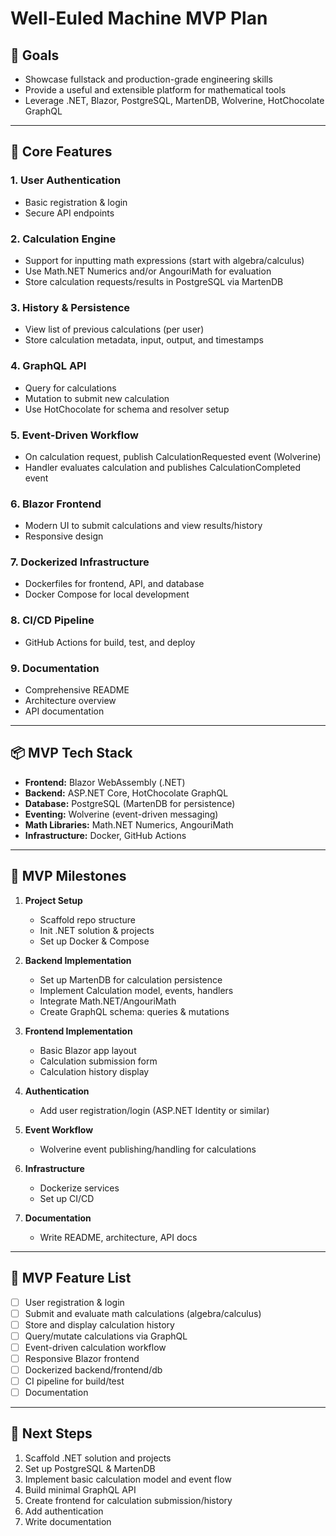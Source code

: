 ﻿# Well-Euled Machine MVP Plan

## 🎯 Goals
- Showcase fullstack and production-grade engineering skills
- Provide a useful and extensible platform for mathematical tools
- Leverage .NET, Blazor, PostgreSQL, MartenDB, Wolverine, HotChocolate GraphQL

---

## 🧩 Core Features

### 1. **User Authentication**
- Basic registration & login
- Secure API endpoints

### 2. **Calculation Engine**
- Support for inputting math expressions (start with algebra/calculus)
- Use Math.NET Numerics and/or AngouriMath for evaluation
- Store calculation requests/results in PostgreSQL via MartenDB

### 3. **History & Persistence**
- View list of previous calculations (per user)
- Store calculation metadata, input, output, and timestamps

### 4. **GraphQL API**
- Query for calculations
- Mutation to submit new calculation
- Use HotChocolate for schema and resolver setup

### 5. **Event-Driven Workflow**
- On calculation request, publish CalculationRequested event (Wolverine)
- Handler evaluates calculation and publishes CalculationCompleted event

### 6. **Blazor Frontend**
- Modern UI to submit calculations and view results/history
- Responsive design

### 7. **Dockerized Infrastructure**
- Dockerfiles for frontend, API, and database
- Docker Compose for local development

### 8. **CI/CD Pipeline**
- GitHub Actions for build, test, and deploy

### 9. **Documentation**
- Comprehensive README
- Architecture overview
- API documentation

---

## 📦 MVP Tech Stack

- **Frontend:** Blazor WebAssembly (.NET)
- **Backend:** ASP.NET Core, HotChocolate GraphQL
- **Database:** PostgreSQL (MartenDB for persistence)
- **Eventing:** Wolverine (event-driven messaging)
- **Math Libraries:** Math.NET Numerics, AngouriMath
- **Infrastructure:** Docker, GitHub Actions

---

## 🚀 MVP Milestones

1. **Project Setup**
   - Scaffold repo structure
   - Init .NET solution & projects
   - Set up Docker & Compose

2. **Backend Implementation**
   - Set up MartenDB for calculation persistence
   - Implement Calculation model, events, handlers
   - Integrate Math.NET/AngouriMath
   - Create GraphQL schema: queries & mutations

3. **Frontend Implementation**
   - Basic Blazor app layout
   - Calculation submission form
   - Calculation history display

4. **Authentication**
   - Add user registration/login (ASP.NET Identity or similar)

5. **Event Workflow**
   - Wolverine event publishing/handling for calculations

6. **Infrastructure**
   - Dockerize services
   - Set up CI/CD

7. **Documentation**
   - Write README, architecture, API docs

---

## 📝 MVP Feature List

- [ ] User registration & login
- [ ] Submit and evaluate math calculations (algebra/calculus)
- [ ] Store and display calculation history
- [ ] Query/mutate calculations via GraphQL
- [ ] Event-driven calculation workflow
- [ ] Responsive Blazor frontend
- [ ] Dockerized backend/frontend/db
- [ ] CI pipeline for build/test
- [ ] Documentation

---

## 🌱 Next Steps

1. Scaffold .NET solution and projects
2. Set up PostgreSQL & MartenDB
3. Implement basic calculation model and event flow
4. Build minimal GraphQL API
5. Create frontend for calculation submission/history
6. Add authentication
7. Write documentation
